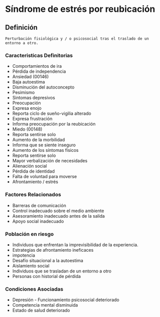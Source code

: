 # Síndrome de estrés por reubicación
## Definición
	Perturbación fisiológica y / o psicosocial tras el traslado de un  entorno a otro.

### Caracteristicas Definitorias
- Comportamientos de ira  
- Pérdida de independencia  
- Ansiedad (00146)  
- Baja autoestima  
- Disminución del autoconcepto 
 - Pesimismo  
- Sintomas depresivos  
- Preocupación  
- Expresa enojo  
- Reporta ciclo de sueño-vigilia 
alterado  
- Expresa frustración  
- Informa preocupación por la 
reubicación  
- Miedo (00148)  
- Reporta sentirse solo  
- Aumento de la morbilidad  
- Informa que se siente inseguro  
- Aumento de los síntomas físicos 
- Reporta sentirse solo  
- Mayor verbalización de 
necesidades  
- Alienación social  
- Pérdida de identidad  
- Falta de voluntad para moverse  
- Afrontamiento / estrés

### Factores Relacionados
- Barreras de comunicación   
- Control inadecuado 
sobre el medio 
ambiente   
- Asesoramiento 
inadecuado antes de la 
salida   
- Apoyo social inadecuado

### Población en riesgo
- Individuos que enfrentan la 
imprevisibilidad de la 
experiencia.   
- Estrategias de afrontamiento 
ineficaces   
- impotencia   
- Desafío situacional a la autoestima   
- Aislamiento social  
- Individuos que se trasladan de 
un entorno a otro   
- Personas con historial de pérdida  
 
### Condiciones Asociadas
- Depresión  - Funcionamiento psicosocial deteriorado   
- Competencia mental disminuida   
- Estado de salud deteriorado   
 
 
